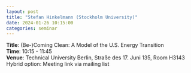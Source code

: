 ```yaml
---
layout: post
title: "Stefan Hinkelmann (Stockholm University)"
date: 2024-01-26 10:15:00
categories: seminar
---
```


**Title**: (Be-)Coming Clean: A Model of the U.S. Energy Transition  
**Time**: 10:15 - 11:45  
**Venue**: Technical University Berlin, Straße des 17. Juni 135, Room H3143  
Hybrid option: Meeting link via mailing list